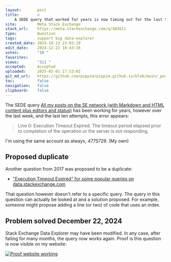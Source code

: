 ```yaml
---
layout:       post
title:        >
    A SEDE query that worked for years is now timing out for the last ten attempts
site:         Meta Stack Exchange
stack_url:    https://meta.stackexchange.com/q/403611
type:         Question
tags:         support bug data-explorer
created_date: 2024-10-13 23:03:19
edit_date:    2024-12-22 18:43:16
votes:        "10 "
favorites:    
views:        "311 "
accepted:     Accepted
uploaded:     2025-02-01 17:53:02
git_md_url:   https://github.com/pippim/pippim.github.io/blob/main/_posts/2024/2024-10-13-A-SEDE-query-that-worked-for-years-is-now-timing-out-for-the-last-ten-attempts.md
toc:          false
navigation:   false
clipboard:    false
---
```


The SEDE query [All my posts on the SE network (with Markdown and HTML content plus editors and status)](https://data.stackexchange.com/stackoverflow/query/1529864) has been working for years, however over the last week, and the last ten attempts, this error appears:

> Line 0: Execution Timeout Expired. The timeout period elapsed prior to completion of the operation or the server is not responding.  

I'm using the same account as always, *4775729*. (My own)

## Proposed duplicate

Another question from 2017 was proposed to be a duplicate:

- ["Execution Timeout Expired" for some popular queries on data.stackexchange.com](https://meta.stackexchange.com/questions/304621/execution-timeout-expired-for-some-popular-queries-on-data-stackexchange-com)

That question however doesn't refer to a specific query. The query in this question can actually be looked at and a solution proposed. For example, someone might propose adding a line (or two) of code that uses an index.

## Problem solved December 22, 2024

Stack Exchange Data Explorer may have been modified. In any case, after failing for many months, the query now works again. Proof is this question is now visible on my website:

[![Proof website working][1]][1]


  [1]: https://pippim.github.io/assets/img/posts/2024/8UpebzTK.png
